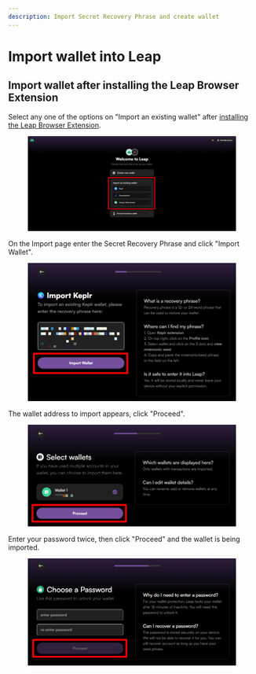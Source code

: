 ```yaml
---
description: Import Secret Recovery Phrase and create wallet
---
```


# Import wallet into Leap

## Import wallet after installing the Leap Browser Extension

Select any one of the options on "Import an existing wallet" after [installing the Leap Browser Extension](how-to-install-leap-extension.md).

<figure><img src="../../../.gitbook/assets/Import leap 1.png" alt=""><figcaption></figcaption></figure>

On the Import page enter the Secret Recovery Phrase and click "Import Wallet".

<figure><img src="../../../.gitbook/assets/Import leap 2.png" alt=""><figcaption></figcaption></figure>

The wallet address to import appears, click "Proceed".

<figure><img src="../../../.gitbook/assets/Import leap 3.png" alt=""><figcaption></figcaption></figure>

Enter your password twice, then click "Proceed" and the wallet is being imported.

<figure><img src="../../../.gitbook/assets/leap 6.png" alt=""><figcaption></figcaption></figure>
